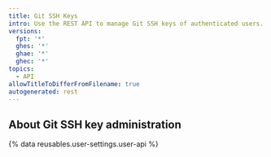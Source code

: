 ```yaml
---
title: Git SSH Keys
intro: Use the REST API to manage Git SSH keys of authenticated users.
versions:
  fpt: '*'
  ghes: '*'
  ghae: '*'
  ghec: '*'
topics:
  - API
allowTitleToDifferFromFilename: true
autogenerated: rest
---
```


## About Git SSH key administration

{% data reusables.user-settings.user-api %}


<!-- Content after this section is automatically generated -->
